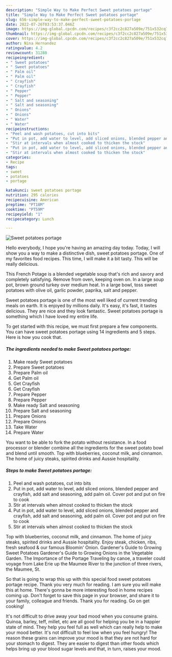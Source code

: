 ```yaml
---
description: "Simple Way to Make Perfect Sweet potatoes portage"
title: "Simple Way to Make Perfect Sweet potatoes portage"
slug: 656-simple-way-to-make-perfect-sweet-potatoes-portage
date: 2022-07-26T03:53:37.046Z
image: https://img-global.cpcdn.com/recipes/c3f2cc2c827a509e/751x532cq70/sweet-potatoes-portage-recipe-main-photo.jpg
thumbnail: https://img-global.cpcdn.com/recipes/c3f2cc2c827a509e/751x532cq70/sweet-potatoes-portage-recipe-main-photo.jpg
cover: https://img-global.cpcdn.com/recipes/c3f2cc2c827a509e/751x532cq70/sweet-potatoes-portage-recipe-main-photo.jpg
author: Nina Hernandez
ratingvalue: 4.2
reviewcount: 31280
recipeingredient:
- " Sweet potatoes"
- " Sweet potatoes"
- " Palm oil"
- " Palm oil"
- " Crayfish"
- " Crayfish"
- " Pepper"
- " Pepper"
- " Salt and seasoning"
- " Salt and seasoning"
- " Onions"
- " Onions"
- " Water"
- " Water"
recipeinstructions:
- "Peel and wash potatoes, cut into bits"
- "Put in pot, add water to level, add sliced onions, blended pepper and crayfish, add salt and seasoning, add palm oil. Cover pot and put on fire to cook"
- "Stir at intervals when almost cooked to thicken the stock"
- "Put in pot, add water to level, add sliced onions, blended pepper and crayfish, add salt and seasoning, add palm oil. Cover pot and put on fire to cook"
- "Stir at intervals when almost cooked to thicken the stock"
categories:
- Recipe
tags:
- sweet
- potatoes
- portage

katakunci: sweet potatoes portage 
nutrition: 295 calories
recipecuisine: American
preptime: "PT18M"
cooktime: "PT59M"
recipeyield: "1"
recipecategory: Lunch

---
```



![Sweet potatoes portage](https://img-global.cpcdn.com/recipes/c3f2cc2c827a509e/751x532cq70/sweet-potatoes-portage-recipe-main-photo.jpg)

Hello everybody, I hope you're having an amazing day today. Today, I will show you a way to make a distinctive dish, sweet potatoes portage. One of my favorites food recipes. This time, I will make it a bit tasty. This will be really delicious.

This French Potage is a blended vegetable soup that&#39;s rich and savory and completely satisfying. Remove from oven, keeping oven on. In a large soup pot, brown ground turkey over medium heat. In a large bowl, toss sweet potatoes with olive oil, garlic powder, paprika, salt and pepper.

Sweet potatoes portage is one of the most well liked of current trending meals on earth. It is enjoyed by millions daily. It's easy, it's fast, it tastes delicious. They are nice and they look fantastic. Sweet potatoes portage is something which I have loved my entire life.


To get started with this recipe, we must first prepare a few components. You can have sweet potatoes portage using 14 ingredients and 5 steps. Here is how you cook that.

<!--inarticleads1-->

##### The ingredients needed to make Sweet potatoes portage:

1. Make ready  Sweet potatoes
1. Prepare  Sweet potatoes
1. Prepare  Palm oil
1. Get  Palm oil
1. Get  Crayfish
1. Get  Crayfish
1. Prepare  Pepper
1. Prepare  Pepper
1. Make ready  Salt and seasoning
1. Prepare  Salt and seasoning
1. Prepare  Onions
1. Prepare  Onions
1. Take  Water
1. Prepare  Water


You want to be able to fork the potato without resistance. In a food processor or blender combine all the ingredients for the sweet potato bowl and blend until smooth. Top with blueberries, coconut milk, and cinnamon. The home of juicy steaks, spirited drinks and Aussie hospitality. 

<!--inarticleads2-->

##### Steps to make Sweet potatoes portage:

1. Peel and wash potatoes, cut into bits
1. Put in pot, add water to level, add sliced onions, blended pepper and crayfish, add salt and seasoning, add palm oil. Cover pot and put on fire to cook
1. Stir at intervals when almost cooked to thicken the stock
1. Put in pot, add water to level, add sliced onions, blended pepper and crayfish, add salt and seasoning, add palm oil. Cover pot and put on fire to cook
1. Stir at intervals when almost cooked to thicken the stock


Top with blueberries, coconut milk, and cinnamon. The home of juicy steaks, spirited drinks and Aussie hospitality. Enjoy steak, chicken, ribs, fresh seafood &amp; our famous Bloomin&#39; Onion. Gardener&#39;s Guide to Growing Sweet Potatoes Gardener&#39;s Guide to Growing Onions in the Vegetable Garden. The Importance of the Portage Traveling by canoe, a traveler could voyage from Lake Erie up the Maumee River to the junction of three rivers, the Maumee, St. 

So that is going to wrap this up with this special food sweet potatoes portage recipe. Thank you very much for reading. I am sure you will make this at home. There's gonna be more interesting food in home recipes coming up. Don't forget to save this page in your browser, and share it to your family, colleague and friends. Thank you for reading. Go on get cooking!

It's not difficult to drive away your bad mood when you consume grains. Quinoa, barley, teff, millet, etc are all good for helping you be in a happier state of mind. They help you feel full as well which can really help to make your mood better. It's not difficult to feel low when you feel hungry! The reason these grains can improve your mood is that they are not hard for your stomach to digest. They are easier to digest than other foods which helps bring up your blood sugar levels and that, in turn, raises your mood.
